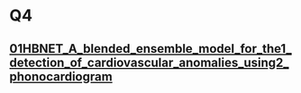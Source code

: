 # Q4


## [01HBNET_A_blended_ensemble_model_for_the1_detection_of_cardiovascular_anomalies_using2_phonocardiogram]()



